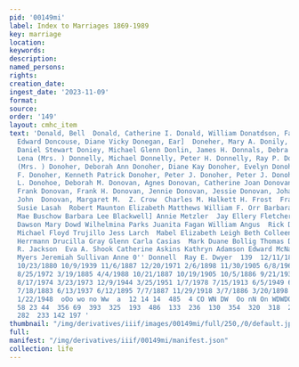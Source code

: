 ```yaml
---
pid: '00149mi'
label: Index to Marriages 1869-1989
key: marriage
location: 
keywords: 
description: 
named_persons: 
rights: 
creation_date: 
ingest_date: '2023-11-09'
format: 
source: 
order: '149'
layout: cmhc_item
text: 'Donald, Bell  Donald, Catherine I. Donald, William Donatdson, Fannie Donalson,
  Edward Doncouse, Diane Vicky Donegan, Ear]  Doneher, Mary A. Donily, Gary B. Donley,
  Daniel Stewart Doniey, Michael Glenn Donlin, James H. Donnals, Debra Ruth Donnelly,
  Lena (Mrs. ) Donnelly, Michael Donnelly, Peter H. Donnelly, Ray P. Donnelly, Willa
  (Mrs. ) Donoher, Deborah Ann Donoher, Diane Kay Donoher, Evelyn Donoher, Kenneth
  F. Donoher, Kenneth Patrick Donoher, Peter J. Donoher, Peter J. Donoher, Roderick
  L. Donohoe, Deborah M. Donovan, Agnes Donovan, Catherine Joan Donovan, Daniel Donovan,
  Frank Donovan, Frank H. Donovan, Jennie Donovan, Jessie Donovan, Johanna Donovan,
  John  Donovan, Margaret M.  Z. Crow  Charles M. Halkett H. Frost  Frank D. Knowles
  Susie Lasah  Robert Maunton Elizabeth Matthews William F. Orr Barbara Dwyer  Donna
  Mae Buschow Barbara Lee Blackwell] Annie Metzler  Jay Ellery Fletcher William W.
  Dawson Mary Dowd Wilhelmina Parks Juanita Fagan William Angus  Rick D. Campbell
  Michael Floyd Trujillo Jess Larch  Mabel Elizabeth Leigh Beth Colleen Dunn Elsie
  Herrmann Drucilla Gray Glenn Carla Casias  Mark Duane Bollig Thomas Donahue  I.
  R. Jackson  Eva A. Shook Catherine Askins Kathryn Adamson Edward McNamara James
  Myers Jeremiah Sullivan Anne 0'' Donnell  Ray E. Dwyer  139  12/11/1882 6/12/1917
  10/23/1880 10/9/1939 11/6/1887 12/20/1971 2/6/1898 11/30/1905 6/8/1968 3/20/1976
  8/25/1972 3/19/1885 4/4/1988 10/21/1887 10/19/1905 10/5/1886 9/21/1931 7/18/1898
  8/17/1974 3/23/1973 12/9/1944 3/25/1951 1/7/1978 7/15/1913 6/5/1949 6/22/1974 7/16/1983
  7/18/1883 6/13/1937 6/12/1895 7/7/1887 11/29/1918 3/7/1886 3/20/1898 1/23/1885 2/19/1901
  1/22/1948  oOo wo no Ww  a  12 14 14  485  4 CO WN DW  Oo nN On WDWDOoOnWa wo Ww  137
  58 23 44  356 69  393  325  193  486  133  236  130  354  320  318  237 15  322  181  150  237  697  555  214  298  377  159  344  301  82
  282  233 142 197 '
thumbnail: "/img/derivatives/iiif/images/00149mi/full/250,/0/default.jpg"
full: 
manifest: "/img/derivatives/iiif/00149mi/manifest.json"
collection: life
---
```

